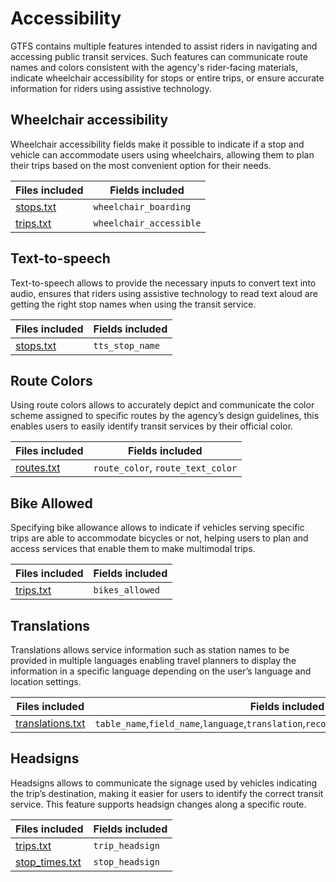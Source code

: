 # Accessibility
GTFS contains multiple features intended to assist riders in navigating and accessing public transit services. Such features can communicate route names and colors consistent with the agency's rider-facing materials, indicate wheelchair accessibility for stops or entire trips, or ensure accurate information for riders using assistive technology.

## Wheelchair accessibility

Wheelchair accessibility fields make it possible to indicate if a stop and vehicle can accommodate users using wheelchairs, allowing them to plan their trips based on the most convenient option for their needs.

| Files included                   | Fields included   |
|----------------------------------|-------------------|
|[stops.txt](/schedule/reference/#stopstxt)|`wheelchair_boarding` |
|[trips.txt](/schedule/reference/#tripstxt)|`wheelchair_accessible`|

## Text-to-speech

Text-to-speech allows to provide the necessary inputs to convert text into audio, ensures that riders using assistive technology to read text aloud are getting the right stop names when using the transit service.

| Files included                   | Fields included   |
|----------------------------------|-------------------|
|[stops.txt](/schedule/reference/#stopstxt)|`tts_stop_name` |

## Route Colors

Using route colors allows to accurately depict and communicate the color scheme assigned to specific routes by the agency’s design guidelines, this enables users to easily identify transit services by their official color.

| Files included                   | Fields included   |
|----------------------------------|-------------------|
|[routes.txt](/schedule/reference/#routestxt)|`route_color`, `route_text_color` |

## Bike Allowed

Specifying bike allowance allows to indicate if vehicles serving specific trips are able to accommodate bicycles or not, helping users to plan and access services that enable them to make multimodal trips.

| Files included                   | Fields included   |
|----------------------------------|-------------------|
|[trips.txt](/schedule/reference/#tripstxt)|`bikes_allowed` |

## Translations

Translations allows service information such as station names to be provided in multiple languages enabling travel planners to display the information in a specific language depending on the user’s language and location settings.

| Files included                   | Fields included   |
|----------------------------------|-------------------|
|[translations.txt](/schedule/reference/#translationstxt)|`table_name`,`field_name`,`language`,`translation`,`record_id`,`record_sub_id`,`field_value` |

## Headsigns

Headsigns allows to communicate the signage used by vehicles indicating the trip’s destination, making it easier for users to identify the correct transit service. This feature supports headsign changes along a specific route.

| Files included                   | Fields included   |
|----------------------------------|-------------------|
|[trips.txt](/schedule/reference/#tripstxt)|`trip_headsign` |
|[stop_times.txt](/schedule/reference/#stop_timestxt)|`stop_headsign`|
